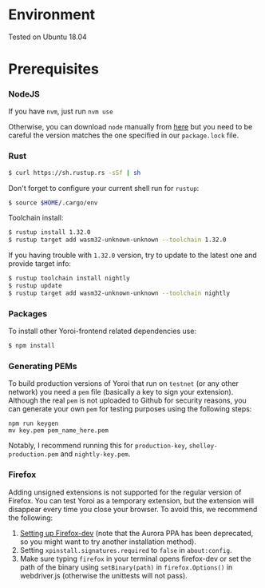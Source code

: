 # Environment

Tested on Ubuntu 18.04

# Prerequisites

### NodeJS

If you have `nvm`, just run `nvm use`

Otherwise, you can download `node` manually from [here](https://nodejs.org) but you need to be careful the version matches the one specified in our `package.lock` file.

### Rust

```bash
$ curl https://sh.rustup.rs -sSf | sh
```

Don't forget to configure your current shell run for `rustup`:
```bash
$ source $HOME/.cargo/env
```

Toolchain install:
```bash
$ rustup install 1.32.0
$ rustup target add wasm32-unknown-unknown --toolchain 1.32.0
```

If you having trouble with `1.32.0` version, try to update to the latest one and provide target info:
```bash
$ rustup toolchain install nightly
$ rustup update
$ rustup target add wasm32-unknown-unknown --toolchain nightly
```

### Packages
To install other Yoroi-frontend related dependencies use:
```bash
$ npm install
```

### Generating PEMs

To build production versions of Yoroi that run on `testnet` (or any other network) you need a `pem` file (basically a key to sign your extension).
Although the real `pem` is not uploaded to Github for security reasons, you can generate your own `pem` for testing purposes using the following steps:

```
npm run keygen
mv key.pem pem_name_here.pem
```

Notably, I  recommend running this for `production-key`, `shelley-production.pem` and `nightly-key.pem`.

### Firefox

Adding unsigned extensions is not supported for the regular version of Firefox.
You can test Yoroi as a temporary extension, but the extension will disappear every time you close your browser.
To avoid this, we recommend the following:
1) [Setting up Firefox-dev](https://askubuntu.com/questions/548003/how-do-i-install-the-firefox-developer-edition) (note that the Aurora PPA has been deprecated, so you might want to try another installation method).
2) Setting `xpinstall.signatures.required` to `false` in `about:config`.
3) Make sure typing `firefox` in your terminal opens firefox-dev or set the path of the binary using `setBinary(path)` in `firefox.Options()` in webdriver.js (otherwise the unittests will not pass).
